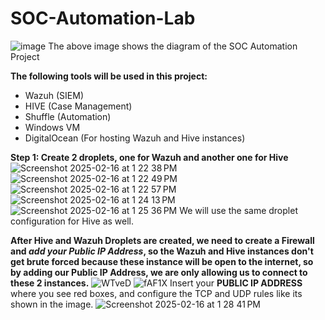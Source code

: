 # SOC-Automation-Lab

![image](https://github.com/user-attachments/assets/1d306b93-e6ad-4d4e-b1f5-ef773e92efcf)
The above image shows the diagram of the SOC Automation Project

**The following tools will be used in this project:**
- Wazuh (SIEM)
- HIVE (Case Management)
- Shuffle (Automation)
- Windows VM
- DigitalOcean (For hosting Wazuh and Hive instances)

**Step 1: Create 2 droplets, one for Wazuh and another one for Hive**
![Screenshot 2025-02-16 at 1 22 38 PM](https://github.com/user-attachments/assets/846fa8be-7f72-4064-b9c3-49bbe94951fd)
![Screenshot 2025-02-16 at 1 22 49 PM](https://github.com/user-attachments/assets/1869e5a8-8cc0-481f-a61f-ba05c8914fdb)
![Screenshot 2025-02-16 at 1 22 57 PM](https://github.com/user-attachments/assets/98182ab2-3a09-440a-aee3-01f7fc367117)
![Screenshot 2025-02-16 at 1 24 13 PM](https://github.com/user-attachments/assets/43a6249d-2112-4b26-bebe-91a56e6620ff)
![Screenshot 2025-02-16 at 1 25 36 PM](https://github.com/user-attachments/assets/aa3848a3-7b90-4ec3-955b-035acec09f76)
We will use the same droplet configuration for Hive as well.

**After Hive and Wazuh Droplets are created, we need to create a Firewall and _add your Public IP Address_, so the Wazuh and Hive instances don't get brute forced because these instance will be open to the internet, so by adding our Public IP Address, we are only allowing us to connect to these 2 instances.**
![WTveD](https://github.com/user-attachments/assets/608ea72a-efc3-4a0a-aae3-baa3cf5d21d7)
![fAF1X](https://github.com/user-attachments/assets/11255aed-c112-4347-bd59-342e706bbad3)
Insert your **PUBLIC IP ADDRESS** where you see red boxes, and configure the TCP and UDP rules like its shown in the image.
![Screenshot 2025-02-16 at 1 28 41 PM](https://github.com/user-attachments/assets/01e917c5-d19c-4067-be37-2f8f22088650)
